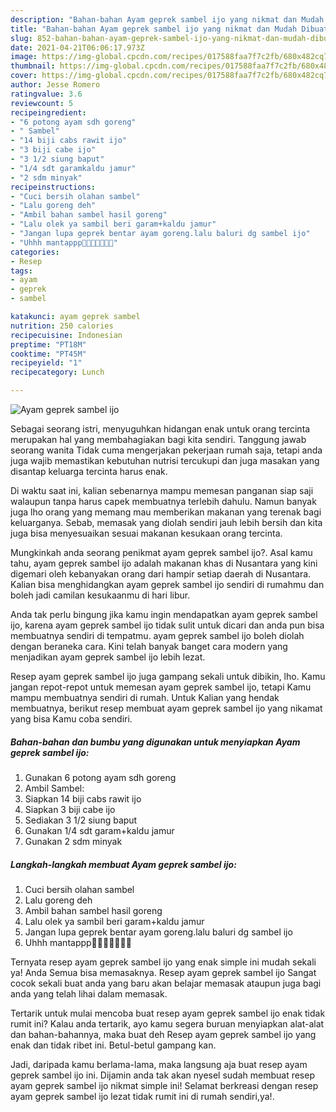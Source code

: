 ```yaml
---
description: "Bahan-bahan Ayam geprek sambel ijo yang nikmat dan Mudah Dibuat"
title: "Bahan-bahan Ayam geprek sambel ijo yang nikmat dan Mudah Dibuat"
slug: 852-bahan-bahan-ayam-geprek-sambel-ijo-yang-nikmat-dan-mudah-dibuat
date: 2021-04-21T06:06:17.973Z
image: https://img-global.cpcdn.com/recipes/017588faa7f7c2fb/680x482cq70/ayam-geprek-sambel-ijo-foto-resep-utama.jpg
thumbnail: https://img-global.cpcdn.com/recipes/017588faa7f7c2fb/680x482cq70/ayam-geprek-sambel-ijo-foto-resep-utama.jpg
cover: https://img-global.cpcdn.com/recipes/017588faa7f7c2fb/680x482cq70/ayam-geprek-sambel-ijo-foto-resep-utama.jpg
author: Jesse Romero
ratingvalue: 3.6
reviewcount: 5
recipeingredient:
- "6 potong ayam sdh goreng"
- " Sambel"
- "14 biji cabs rawit ijo"
- "3 biji cabe ijo"
- "3 1/2 siung baput"
- "1/4 sdt garamkaldu jamur"
- "2 sdm minyak"
recipeinstructions:
- "Cuci bersih olahan sambel"
- "Lalu goreng deh"
- "Ambil bahan sambel hasil goreng"
- "Lalu olek ya sambil beri garam+kaldu jamur"
- "Jangan lupa geprek bentar ayam goreng.lalu baluri dg sambel ijo"
- "Uhhh mantappp🤤🤤🤤🤤😁😁😁"
categories:
- Resep
tags:
- ayam
- geprek
- sambel

katakunci: ayam geprek sambel 
nutrition: 250 calories
recipecuisine: Indonesian
preptime: "PT18M"
cooktime: "PT45M"
recipeyield: "1"
recipecategory: Lunch

---
```



![Ayam geprek sambel ijo](https://img-global.cpcdn.com/recipes/017588faa7f7c2fb/680x482cq70/ayam-geprek-sambel-ijo-foto-resep-utama.jpg)

Sebagai seorang istri, menyuguhkan hidangan enak untuk orang tercinta merupakan hal yang membahagiakan bagi kita sendiri. Tanggung jawab seorang  wanita Tidak cuma mengerjakan pekerjaan rumah saja, tetapi anda juga wajib memastikan kebutuhan nutrisi tercukupi dan juga masakan yang disantap keluarga tercinta harus enak.

Di waktu  saat ini, kalian sebenarnya mampu memesan panganan siap saji walaupun tanpa harus capek membuatnya terlebih dahulu. Namun banyak juga lho orang yang memang mau memberikan makanan yang terenak bagi keluarganya. Sebab, memasak yang diolah sendiri jauh lebih bersih dan kita juga bisa menyesuaikan sesuai makanan kesukaan orang tercinta. 



Mungkinkah anda seorang penikmat ayam geprek sambel ijo?. Asal kamu tahu, ayam geprek sambel ijo adalah makanan khas di Nusantara yang kini digemari oleh kebanyakan orang dari hampir setiap daerah di Nusantara. Kalian bisa menghidangkan ayam geprek sambel ijo sendiri di rumahmu dan boleh jadi camilan kesukaanmu di hari libur.

Anda tak perlu bingung jika kamu ingin mendapatkan ayam geprek sambel ijo, karena ayam geprek sambel ijo tidak sulit untuk dicari dan anda pun bisa membuatnya sendiri di tempatmu. ayam geprek sambel ijo boleh diolah dengan beraneka cara. Kini telah banyak banget cara modern yang menjadikan ayam geprek sambel ijo lebih lezat.

Resep ayam geprek sambel ijo juga gampang sekali untuk dibikin, lho. Kamu jangan repot-repot untuk memesan ayam geprek sambel ijo, tetapi Kamu mampu membuatnya sendiri di rumah. Untuk Kalian yang hendak membuatnya, berikut resep membuat ayam geprek sambel ijo yang nikamat yang bisa Kamu coba sendiri.

<!--inarticleads1-->

##### Bahan-bahan dan bumbu yang digunakan untuk menyiapkan Ayam geprek sambel ijo:

1. Gunakan 6 potong ayam sdh goreng
1. Ambil  Sambel:
1. Siapkan 14 biji cabs rawit ijo
1. Siapkan 3 biji cabe ijo
1. Sediakan 3 1/2 siung baput
1. Gunakan 1/4 sdt garam+kaldu jamur
1. Gunakan 2 sdm minyak




<!--inarticleads2-->

##### Langkah-langkah membuat Ayam geprek sambel ijo:

1. Cuci bersih olahan sambel
1. Lalu goreng deh
1. Ambil bahan sambel hasil goreng
1. Lalu olek ya sambil beri garam+kaldu jamur
1. Jangan lupa geprek bentar ayam goreng.lalu baluri dg sambel ijo
1. Uhhh mantappp🤤🤤🤤🤤😁😁😁




Ternyata resep ayam geprek sambel ijo yang enak simple ini mudah sekali ya! Anda Semua bisa memasaknya. Resep ayam geprek sambel ijo Sangat cocok sekali buat anda yang baru akan belajar memasak ataupun juga bagi anda yang telah lihai dalam memasak.

Tertarik untuk mulai mencoba buat resep ayam geprek sambel ijo enak tidak rumit ini? Kalau anda tertarik, ayo kamu segera buruan menyiapkan alat-alat dan bahan-bahannya, maka buat deh Resep ayam geprek sambel ijo yang enak dan tidak ribet ini. Betul-betul gampang kan. 

Jadi, daripada kamu berlama-lama, maka langsung aja buat resep ayam geprek sambel ijo ini. Dijamin anda tak akan nyesel sudah membuat resep ayam geprek sambel ijo nikmat simple ini! Selamat berkreasi dengan resep ayam geprek sambel ijo lezat tidak rumit ini di rumah sendiri,ya!.

